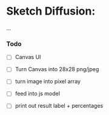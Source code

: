 # Sketch Diffusion: 

...

### Todo

- [ ] Canvas UI
- [ ] Turn Canvas into 28x28 png/jpeg
- [ ] turn image into pixel array
- [ ] feed into js model
- [ ] print out result label + percentages

